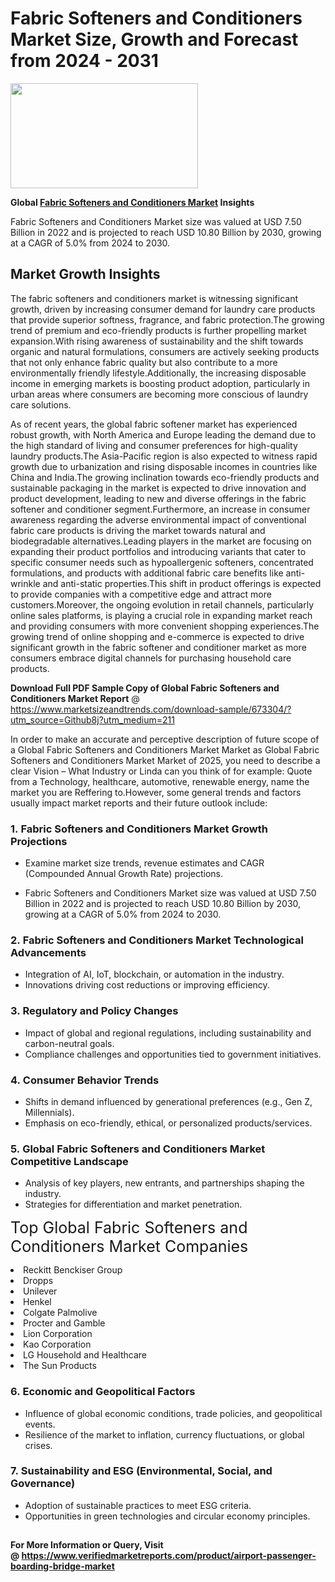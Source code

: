 <H1>Fabric Softeners and Conditioners Market Size, Growth and Forecast from 2024 - 2031</H1><img class="aligncenter size-medium wp-image-584254" src="https://thirdeyenews.in/wp-content/uploads/2024/09/Global-Market-Research-300x168.jpeg" alt="" width="300" height="168" /><p><strong>Global&nbsp;<a href="https://www.marketsizeandtrends.com/download-sample/673304/?utm_source=Github8j?utm_medium=211">Fabric Softeners and Conditioners Market</a> Insights</strong></p><p>Fabric Softeners and Conditioners Market size was valued at USD 7.50 Billion in 2022 and is projected to reach USD 10.80 Billion by 2030, growing at a CAGR of 5.0% from 2024 to 2030.</p><p><h2>Market Growth Insights</h2> <p>The fabric softeners and conditioners market is witnessing significant growth, driven by increasing consumer demand for laundry care products that provide superior softness, fragrance, and fabric protection.The growing trend of premium and eco-friendly products is further propelling market expansion.With rising awareness of sustainability and the shift towards organic and natural formulations, consumers are actively seeking products that not only enhance fabric quality but also contribute to a more environmentally friendly lifestyle.Additionally, the increasing disposable income in emerging markets is boosting product adoption, particularly in urban areas where consumers are becoming more conscious of laundry care solutions.</p> <p>As of recent years, the global fabric softener market has experienced robust growth, with North America and Europe leading the demand due to the high standard of living and consumer preferences for high-quality laundry products.The Asia-Pacific region is also expected to witness rapid growth due to urbanization and rising disposable incomes in countries like China and India.The growing inclination towards eco-friendly products and sustainable packaging in the market is expected to drive innovation and product development, leading to new and diverse offerings in the fabric softener and conditioner segment.Furthermore, an increase in consumer awareness regarding the adverse environmental impact of conventional fabric care products is driving the market towards natural and biodegradable alternatives.Leading players in the market are focusing on expanding their product portfolios and introducing variants that cater to specific consumer needs such as hypoallergenic softeners, concentrated formulations, and products with additional fabric care benefits like anti-wrinkle and anti-static properties.This shift in product offerings is expected to provide companies with a competitive edge and attract more customers.Moreover, the ongoing evolution in retail channels, particularly online sales platforms, is playing a crucial role in expanding market reach and providing consumers with more convenient shopping experiences.The growing trend of online shopping and e-commerce is expected to drive significant growth in the fabric softener and conditioner market as more consumers embrace digital channels for purchasing household care products.<p><span class=""><strong>Download Full PDF Sample Copy of Global Fabric Softeners and Conditioners Market Report</strong> @ <a href="https://www.marketsizeandtrends.com/download-sample/673304/?utm_source=Github8j?utm_medium=211" target="_blank">https://www.marketsizeandtrends.com/download-sample/673304/?utm_source=Github8j?utm_medium=211</a></span></p><p>In order to make an accurate and perceptive description of future scope of a Global&nbsp;Fabric Softeners and Conditioners Market Market as Global&nbsp;Fabric Softeners and Conditioners Market Market of 2025, you need to describe a clear Vision &ndash; What Industry or Linda can you think of for example: Quote from a Technology, healthcare, automotive, renewable energy, name the market you are Reffering to.However, some general trends and factors usually impact market reports and their future outlook include:</p><h3>1.&nbsp;<strong>Fabric Softeners and Conditioners Market Growth Projections</strong></h3><ul><li>Examine market size trends, revenue estimates and CAGR (Compounded Annual Growth Rate) projections.</li><li><p>Fabric Softeners and Conditioners Market size was valued at USD 7.50 Billion in 2022 and is projected to reach USD 10.80 Billion by 2030, growing at a CAGR of 5.0% from 2024 to 2030.</p></li></ul><h3>2.&nbsp;<strong>Fabric Softeners and Conditioners Market Technological Advancements</strong></h3><ul><li>Integration of AI, IoT, blockchain, or automation in the industry.</li><li>Innovations driving cost reductions or improving efficiency.</li></ul><h3>3.&nbsp;<strong>Regulatory and Policy Changes</strong></h3><ul><li>Impact of global and regional regulations, including sustainability and carbon-neutral goals.</li><li>Compliance challenges and opportunities tied to government initiatives.</li></ul><h3>4.&nbsp;<strong>Consumer Behavior Trends</strong></h3><ul><li>Shifts in demand influenced by generational preferences (e.g., Gen Z, Millennials).</li><li>Emphasis on eco-friendly, ethical, or personalized products/services.</li></ul><h3>5.&nbsp;<strong>Global Fabric Softeners and Conditioners Market Competitive Landscape</strong></h3><ul><li>Analysis of key players, new entrants, and partnerships shaping the industry.</li><li>Strategies for differentiation and market penetration.</li></ul><p data-pm-slice="1 1 []"><span style="color: inherit; font-family: inherit; font-size: 25px;">Top Global Fabric Softeners and Conditioners Market Companies</span></p><div class="" data-test-id=""><p><li>Reckitt Benckiser Group</li><li> Dropps</li><li> Unilever</li><li> Henkel</li><li> Colgate Palmolive</li><li> Procter and Gamble</li><li> Lion Corporation</li><li> Kao Corporation</li><li> LG Household and Healthcare</li><li> The Sun Products</li></p></div><h3>6.&nbsp;<strong>Economic and Geopolitical Factors</strong></h3><ul><li>Influence of global economic conditions, trade policies, and geopolitical events.</li><li>Resilience of the market to inflation, currency fluctuations, or global crises.</li></ul><h3>7.&nbsp;<strong>Sustainability and ESG (Environmental, Social, and Governance)</strong></h3><ul><li>Adoption of sustainable practices to meet ESG criteria.</li><li>Opportunities in green technologies and circular economy principles.</li></ul><h2><strong style="font-size: 14px;">For More Information or Query, Visit @&nbsp;</strong><a style="background-color: #ffffff; font-size: 14px;" href="https://www.marketsizeandtrends.com/report/fabric-softeners-and-conditioners-market/" target="_blank">https://www.verifiedmarketreports.com/product/airport-passenger-boarding-bridge-market</a></h2>